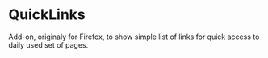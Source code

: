 # QuickLinks
Add-on, originaly for Firefox, to show simple list of links for quick access to daily used set of pages.

